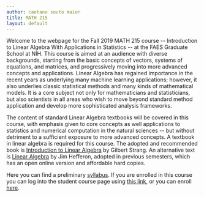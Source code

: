 ```yaml
---
author: caetano souto maior
title: MATH 215
layout: default
---
```


Welcome to the webpage for the Fall 2019 MATH 215 course -- Introduction to Linear Algebra With Applications in Statistics -- at the FAES Graduate School at NIH. This course is aimed at an audience with diverse backgrounds, starting from the basic concepts of vectors, systems of equations, and matrices, and progressively moving into more advanced concepts and applications.
Linear Algebra has regained importance in the recent years as underlying many machine learning applications; however, it also underlies classic statistical methods and many kinds of mathematical models. It is a core subject not only for mathematicians and statisticians, but also scientists in all areas who wish to move beyond standard method application and develop more sophisticated analysis frameworks.

The content of standard Linear Algebra textbooks will be covered in this course, with emphasis given to core concepts as well applications to statistics and numerical computation in the natural sciences -- but without detriment to a sufficient exposure to more advanced concepts.
A textbook in linear algebra is required for this course. The adopted and recommended book is [Introduction to Linear Algebra](https://math.mit.edu/~gs/linearalgebra/) by Gilbert Strang.
An alternative text is [Linear Algebra](http://joshua.smcvt.edu/linearalgebra/) by Jim Hefferon, adopted in previous semesters, which has an open online version and affordable hard copies.

Here you can find a preliminary [syllabus](http://faesmath.github.io//files/FAES_MATH215_FALL2019_syllabus.pdf).
If you are enrolled in this course you can log into the student course page using [this link](https://canvas.instructure.com/login/canvas), or you can enroll [here](https://faes.org/courses).
